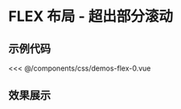 # FLEX 布局 - 超出部分滚动

## 示例代码


<<< @/components/css/demos-flex-0.vue


## 效果展示


<DemosFlex0 />
<script setup>
import DemosFlex0 from '../../../components/css/demos-flex-0.vue'
</script>